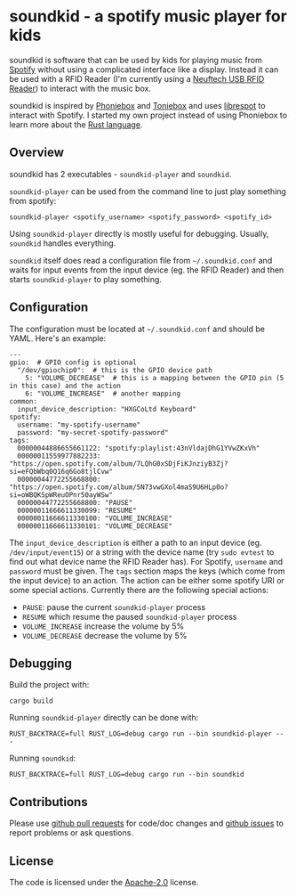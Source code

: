 # soundkid - a spotify music player for kids

soundkid is software that can be used by kids for playing music from
[Spotify](https://www.spotify.com/) without using a complicated interface
like a display. Instead it can be used with a RFID Reader 
(I'm currently using a [Neuftech USB RFID Reader](https://www.amazon.de/Neuftech-Reader-Kartenleseger%C3%A4t-Kartenleser-Kontaktlos/dp/B018OYOR3E)) to interact with the music box.

soundkid is inspired by [Phoniebox](http://phoniebox.de/) 
and [Toniebox](https://tonies.de/) and uses 
[librespot](https://github.com/librespot-org/librespot) to interact with Spotify.
I started my own project instead of using Phoniebox to learn more about the
[Rust language](https://www.rust-lang.org/).

## Overview

soundkid has 2 executables - `soundkid-player` and `soundkid`.

`soundkid-player` can be used from the command line to just play something from spotify:

```
soundkid-player <spotify_username> <spotify_password> <spotify_id>
```

Using `soundkid-player` directly is mostly useful for debugging. Usually, `soundkid`
handles everything.

`soundkid` itself does read a configuration file from `~/.soundkid.conf` and waits for
input events from the input device (eg. the RFID Reader) and then starts
`soundkid-player` to play something.

## Configuration
The configuration must be located at `~/.soundkid.conf` and should be YAML. Here's an example:
```
---
gpio:  # GPIO config is optional
  "/dev/gpiochip0":  # this is the GPIO device path
    5: "VOLUME_DECREASE"  # this is a mapping between the GPIO pin (5 in this case) and the action
    6: "VOLUME_INCREASE"  # another mapping
common:
  input_device_description: "HXGCoLtd Keyboard"
spotify:
  username: "my-spotify-username"
  password: "my-secret-spotify-password"
tags:
  00000044886655661122: "spotify:playlist:43nVldajDhG1YVwZKxVh"
  00000011559977882233: "https://open.spotify.com/album/7LQhG0xSDjFiKJnziyB3Zj?si=eFQbWbq0Q16q6Go8tjlCvw"
  00000044772255668800: "https://open.spotify.com/album/5N73vwGXol4maS9U6HLp0o?si=oWBQKSpWReuOPnr50ayWSw"
  00000044772255668800: "PAUSE"
  00000011666611330099: "RESUME"
  00000011666611330100: "VOLUME_INCREASE"
  00000011666611330101: "VOLUME_DECREASE"
```

The `input_device_description` is either a path to an input device (eg. `/dev/input/event15`) or
a string with the device name (try `sudo evtest` to find out what device name the RFID Reader has).
For Spotify, `username` and `password` must be given.
The `tags` section maps the keys (which come from the input device) to an action. The action
can be either some spotify URI or some special actions. Currently there are the following special actions:

- `PAUSE`: pause the current `soundkid-player` process
- `RESUME` which resume the paused `soundkid-player` process
- `VOLUME_INCREASE` increase the volume by 5%
- `VOLUME_DECREASE` decrease the volume by 5%

## Debugging
Build the project with:

```
cargo build
```

Running `soundkid-player` directly can be done with:

```
RUST_BACKTRACE=full RUST_LOG=debug cargo run --bin soundkid-player -- -
```

Running `soundkid`:

```
RUST_BACKTRACE=full RUST_LOG=debug cargo run --bin soundkid
```

## Contributions

Please use [github pull requests](https://github.com/toabctl/soundkid/pulls) for code/doc changes
and [github issues](https://github.com/toabctl/soundkid/issues) to report problems or ask questions.

## License
The code is licensed under the [Apache-2.0](https://www.apache.org/licenses/LICENSE-2.0) license.
